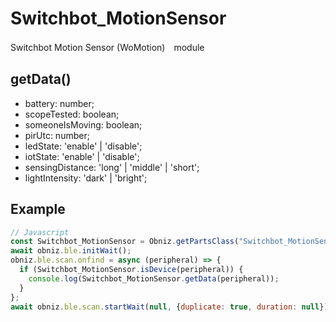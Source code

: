# Switchbot_MotionSensor

Switchbot Motion Sensor (WoMotion)　module

## getData()

- battery: number;
- scopeTested: boolean;
- someoneIsMoving: boolean;
- pirUtc: number;
- ledState: 'enable' | 'disable';
- iotState: 'enable' | 'disable';
- sensingDistance: 'long' | 'middle' | 'short';
- lightIntensity: 'dark' | 'bright';

## Example

```javascript
// Javascript
const Switchbot_MotionSensor = Obniz.getPartsClass("Switchbot_MotionSensor");
await obniz.ble.initWait();
obniz.ble.scan.onfind = async (peripheral) => {
  if (Switchbot_MotionSensor.isDevice(peripheral)) {
    console.log(Switchbot_MotionSensor.getData(peripheral));
  }
};
await obniz.ble.scan.startWait(null, {duplicate: true, duration: null});
```
